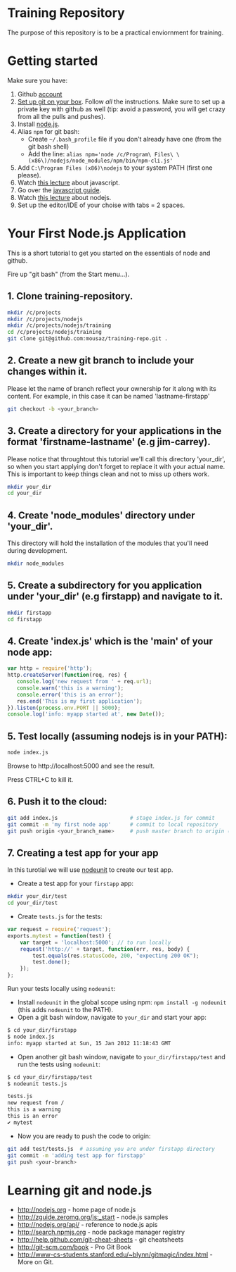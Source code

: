 ﻿# Training Repository
The purpose of this repository is to be a practical enviornment for training. 

# Getting started

Make sure you have:

 1. Github [account](https://github.com/signup/free)
 2. [Set up git on your box](http://help.github.com/win-set-up-git). 
    Follow _all_ the instructions. Make sure to set up a private key with github as well (tip: avoid a password, 
    you will get crazy from all the pulls and pushes).
 3. Install [node.js](http://nodejs.org/#download).
 4. Alias `npm` for git bash:
    * Create ```~/.bash_profile``` file if you don't already have one (from the git bash shell)
    * Add the line: ```alias npm='node /c/Program\ Files\ \(x86\)/nodejs/node_modules/npm/bin/npm-cli.js'```
 5. Add ```C:\Program Files (x86)\nodejs``` to your system PATH (first one please).
 6. Watch [this lecture](http://www.youtube.com/watch?v=RO1Wnu-xKoY) about javascript.
 7. Go over the [javascript guide](https://developer.mozilla.org/en-US/docs/JavaScript/Guide).
 8. Watch [this lecture](http://www.youtube.com/watch?v=jo_B4LTHi3I) about nodejs. 
 8. Set up the editor/IDE of your choise with tabs = 2 spaces.

# Your First Node.js Application
This is a short tutorial to get you started on the essentials of node and github. 

Fire up "git bash" (from the Start menu...).

## 1. Clone training-repository.
```bash
mkdir /c/projects
mkdir /c/projects/nodejs
mkdir /c/projects/nodejs/training
cd /c/projects/nodejs/training
git clone git@github.com:mousaz/training-repo.git .
```
## 2. Create a new git branch to include your changes within it. 
Please let the name of branch reflect your ownership for it along with its content. For example, in this case it can be named 'lastname-firstapp'
```bash
git checkout -b <your_branch>
```

## 3. Create a directory for your applications in the format 'firstname-lastname' (e.g jim-carrey). 
Please notice that throughtout this tutorial we'll call this directory 'your_dir', so when you start applying don't forget to replace it with your actual name. This is important to keep things clean and not to miss up others work.

```bash
mkdir your_dir
cd your_dir
```

## 4. Create 'node_modules' directory under 'your_dir'. 
This directory will hold the installation of the modules that you'll need during development.
```bash
mkdir node_modules
```

## 5. Create a subdirectory for you application under 'your_dir' (e.g firstapp) and navigate to it.
```bash
mkdir firstapp
cd firstapp
```

## 4. Create __'index.js'__ which is the 'main' of your node app:
```javascript
var http = require('http');
http.createServer(function(req, res) {
   console.log('new request from ' + req.url);
   console.warn('this is a warning');
   console.error('this is an error');
   res.end('This is my first application');
}).listen(process.env.PORT || 5000);
console.log('info: myapp started at', new Date());
```

## 5. Test locally (assuming nodejs is in your PATH):
```bash
node index.js
```
Browse to http://localhost:5000 and see the result.

Press CTRL+C to kill it.

## 6. Push it to the cloud:
```bash
git add index.js                       # stage index.js for commit
git commit -m 'my first node app'      # commit to local repository
git push origin <your_branch_name>     # push master branch to origin (github)
```

## 7. Creating a test app for your app

In this turotial we will use [nodeunit](https://github.com/caolan/nodeunit) to create our test app.

 * Create a test app for your ```firstapp``` app:

```bash
mkdir your_dir/test
cd your_dir/test
```

 * Create ```tests.js``` for the tests:

```javascript
var request = require('request');
exports.mytest = function(test) {
    var target = 'localhost:5000'; // to run locally
    request('http://' + target, function(err, res, body) {
        test.equals(res.statusCode, 200, "expecting 200 OK");
        test.done();
    });
};
```

Run your tests locally using `nodeunit`:

 * Install `nodeunit` in the global scope using npm: `npm install -g nodeunit` (this adds `nodeunit` to the PATH).
 * Open a git bash window, navigate to ```your_dir``` and start your app:

```bash
$ cd your_dir/firstapp
$ node index.js
info: myapp started at Sun, 15 Jan 2012 11:18:43 GMT
```

 * Open another git bash window, navigate to ```your_dir/firstapp/test``` and run the tests using `nodeunit`:
  
```bash
$ cd your_dir/firstapp/test
$ nodeunit tests.js

tests.js
new request from /
this is a warning
this is an error
✔ mytest
```

 * Now you are ready to push the code to origin:
 
```bash
git add test/tests.js  # assuming you are under firstapp directory
git commit -m 'adding test app for firstapp'
git push <your-branch>
```

# Learning git and node.js

 * http://nodejs.org - home page of node.js
 * http://zguide.zeromq.org/js:_start - node.js samples
 * http://nodejs.org/api/ - reference to node.js apis
 * http://search.npmjs.org - node package manager registry
 * http://help.github.com/git-cheat-sheets - git cheatsheets
 * http://git-scm.com/book - Pro Git Book
 * http://www-cs-students.stanford.edu/~blynn/gitmagic/index.html - More on Git.